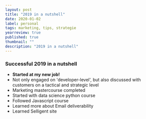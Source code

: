 ```yaml
---
layout: post
title: "2019 in a nutshell"
date: 2020-01-02
label: personal
tags: marketing, tips, strategie
yearreview: true
published: true
thumbnail: ""
description: "2019 in a nutshell"
---
```


### Successful 2019 in a nutshell
- <b>Started at my new job! </b>
- Not only engaged on 'developer-level', but also discussed with customers on a tactical and strategic level
- Marketing mastercourse completed
- Started with data science python course
- Followed Javascript course
- Learned more about Email deliverability
- Learned Selligent site

